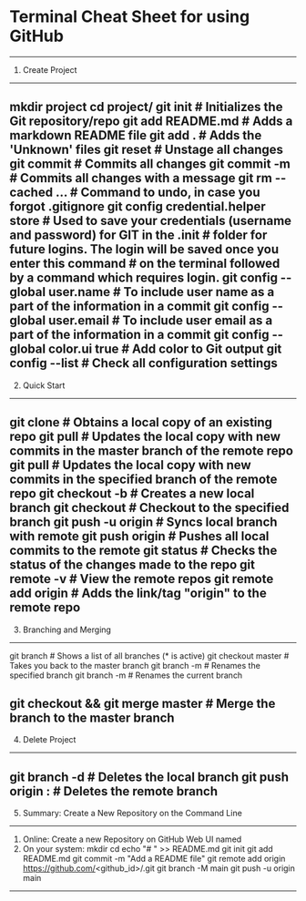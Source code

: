 # Terminal Cheat Sheet for using GitHub
-----------------------------------------------------------------------------------------------------------------------
1. Create Project
-----------------------------------------------------------------------------------------------------------------------
mkdir project
cd project/
git init                                # Initializes the Git repository/repo
git add README.md                       # Adds a markdown README file
git add .                               # Adds the 'Unknown' files
git reset                               # Unstage all changes
git commit                              # Commits all changes
git commit -m <message>                 # Commits all changes with a message
git rm --cached <file>...               # Command to undo, in case you forgot .gitignore
git config credential.helper store      # Used to save your credentials (username and password) for GIT in the .init
                                        # folder for future logins. The login will be saved once you enter this command
                                        # on the terminal followed by a command which requires login.
git config --global user.name <name>    # To include user name as a part of the information in a commit
git config --global user.email <email>  # To include user email as a part of the information in a commit
git config --global color.ui true       # Add color to Git output
git config --list                       # Check all configuration settings
-----------------------------------------------------------------------------------------------------------------------
2. Quick Start
-----------------------------------------------------------------------------------------------------------------------
git clone <url>                         # Obtains a local copy of an existing repo
git pull <url>                          # Updates the local copy with new commits in the master branch of the remote repo
git pull <url> <branch>                 # Updates the local copy with new commits in the specified branch of the remote repo
git checkout -b <new-branch>            # Creates a new local branch
git checkout <branch>                   # Checkout to the specified branch
git push -u origin <new-branch>         # Syncs local branch with remote
git push origin <branch>                # Pushes all local commits to the remote
git status                              # Checks the status of the changes made to the repo
git remote -v                           # View the remote repos
git remote add origin <url>             # Adds the link/tag "origin" to the remote repo
-----------------------------------------------------------------------------------------------------------------------
3. Branching and Merging
-----------------------------------------------------------------------------------------------------------------------
git branch                              # Shows a list of all branches (* is active)
git checkout master                     # Takes you back to the master branch
git branch -m <oldname> <newname>       # Renames the specified branch
git branch -m <newname>                 # Renames the current branch

git checkout <branch> && git merge master   # Merge the branch to the master branch
-----------------------------------------------------------------------------------------------------------------------
4. Delete Project
-----------------------------------------------------------------------------------------------------------------------
git branch -d <branchname>              # Deletes the local branch
git push origin :<branchname>           # Deletes the remote branch
-----------------------------------------------------------------------------------------------------------------------
5. Summary: Create a New Repository <repo> on the Command Line
-----------------------------------------------------------------------------------------------------------------------
1) Online:
Create a new Repository on GitHub Web UI named <repo>
2) On your system:
mkdir <repo>
cd <repo>
echo "# <repo> " >> README.md
git init
git add README.md
git commit -m "Add a README file"
git remote add origin https://github.com/<github_id>/<repo>.git
git branch -M main
git push -u origin main
-----------------------------------------------------------------------------------------------------------------------
